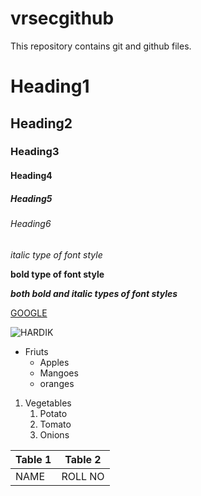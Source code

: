 # vrsecgithub
This repository contains git and github files.

# Heading1
## Heading2
### Heading3
#### Heading4
##### Heading5
###### Heading6

*italic type of font style*

**bold type of font style**

***both bold and italic types of font styles***

[GOOGLE](http://www.google.com)

![HARDIK](https://lh3.googleusercontent.com/evg8hy1Eb3ny8mjLscfthIS_OFV84moiQmRe8R03xCVkXCDGPpmBSVSDaAwk4FJAcX9_)

* Friuts
  * Apples
  * Mangoes
  * oranges

1. Vegetables
    1. Potato
    2. Tomato
    3. Onions

Table 1 | Table 2
---------|--------------
NAME|ROLL NO


